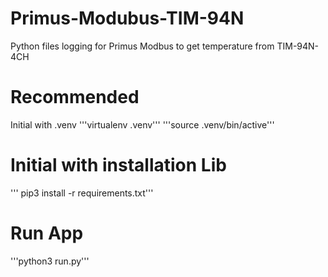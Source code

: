 # Primus-Modubus-TIM-94N
Python files logging for Primus Modbus to get temperature from TIM-94N-4CH

# Recommended
Initial with .venv
'''virtualenv .venv'''
'''source .venv/bin/active'''

# Initial with installation Lib
''' pip3 install -r requirements.txt'''

# Run App
'''python3 run.py'''